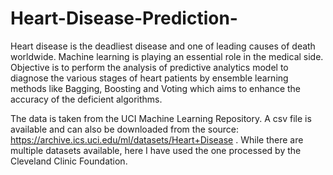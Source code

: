 # Heart-Disease-Prediction-

Heart disease is the deadliest disease and one of leading causes of death worldwide. Machine learning is playing an essential role in the medical side. 
Objective is to perform the analysis of predictive analytics model to diagnose the various stages of heart patients by ensemble learning methods like Bagging,   Boosting and Voting which aims to enhance the accuracy of the deficient algorithms. 

The data is taken from the UCI Machine Learning Repository. A csv file is available and can also be downloaded from the source: https://archive.ics.uci.edu/ml/datasets/Heart+Disease . While there are multiple datasets available, here I have used the one processed by the Cleveland Clinic Foundation.
